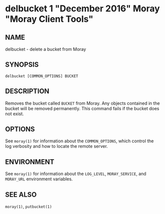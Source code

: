# delbucket 1 "December 2016" Moray "Moray Client Tools"

## NAME

delbucket - delete a bucket from Moray

## SYNOPSIS

`delbucket [COMMON_OPTIONS] BUCKET`

## DESCRIPTION

Removes the bucket called `BUCKET` from Moray.  Any objects contained in the
bucket will be removed permanently.  This command fails if the bucket does not
exist.

## OPTIONS

See `moray(1)` for information about the `COMMON_OPTIONS`, which control
the log verbosity and how to locate the remote server.

## ENVIRONMENT

See `moray(1)` for information about the `LOG_LEVEL`, `MORAY_SERVICE`, and
`MORAY_URL` environment variables.

## SEE ALSO

`moray(1)`, `putbucket(1)`

